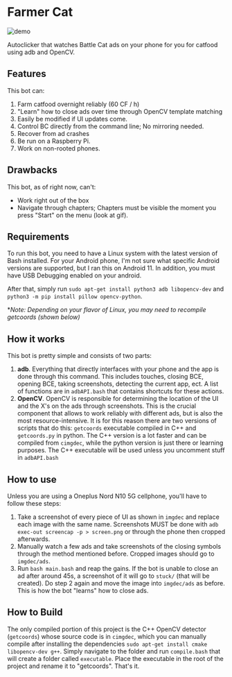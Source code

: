 # Farmer Cat
![demo](demo.gif)

Autoclicker that watches Battle Cat ads on your phone for you for catfood using adb and OpenCV.

## Features
This bot can:
1. Farm catfood overnight reliably (60 CF / h)
2. "Learn" how to close ads over time through OpenCV template matching
3. Easily be modified if UI updates come. 
4. Control BC directly from the command line; No mirroring needed.
5. Recover from ad crashes
6. Be run on a Raspberry Pi. 
7. Work on non-rooted phones. 

## Drawbacks
This bot, as of right now, can't:
* Work right out of the box
* Navigate through chapters; Chapters must be visible the moment you press "Start" on the menu (look at gif).

## Requirements
To run this bot, you need to have a Linux system with the latest version of Bash installed. For your Android phone, I'm not sure what specific Android versions are supported, but I ran this on Android 11. In addition, you must have USB Debugging enabled on your android. 

After that, simply run `sudo apt-get install python3 adb libopencv-dev` and `python3 -m pip install pillow opencv-python`.

**Note: Depending on your flavor of Linux, you may need to recompile getcoords (shown below)*

## How it works
This bot is pretty simple and consists of two parts:
1. **adb**. Everything that directly interfaces with your phone and the app is done through this command. This includes touches, closing BCE, opening BCE, taking screenshots, detecting the current app, ect. A list of functions are in `adbAPI.bash` that contains shortcuts for these actions.
2. **OpenCV**. OpenCV is responsible for determining the location of the UI and the X's on the ads through screenshots. This is the crucial component that allows to work reliably with different ads, but is also the most resource-intensive. It is for this reason there are two versions of scripts that do this: `getcoords` executable compiled in C++ and `getcoords.py` in python. The C++ version is a lot faster and can be compiled from `cimgdec`, while the python version is just there or learning purposes. The C++ executable will be used unless you uncomment stuff in `adbAPI.bash`

## How to use
Unless you are using a Oneplus Nord N10 5G cellphone, you'll have to follow these steps:
1. Take a screenshot of every piece of UI as shown in `imgdec` and replace each image with the same name. Screenshots MUST be done with `adb exec-out screencap -p > screen.png` or through the phone then cropped afterwards.
2. Manually watch a few ads and take screenshots of the closing symbols through the method mentioned before. Cropped images should go to `imgdec/ads`.
3. Run `bash main.bash` and reap the gains. If the bot is unable to close an ad after around 45s, a screenshot of it will go to `stuck/` (that will be created). Do step 2 again and move the image into `imgdec/ads` as before. This is how the bot "learns" how to close ads.

## How to Build
The only compiled portion of this project is the C++ OpenCV detector (`getcoords`) whose source code is in `cimgdec`, which you can manually compile after installing the dependencies `sudo apt-get install cmake libopencv-dev g++`. Simply navigate to the folder and run `compile.bash` that will create a folder called `executable`. Place the executable in the root of the project and rename it to "getcoords". That's it. 
